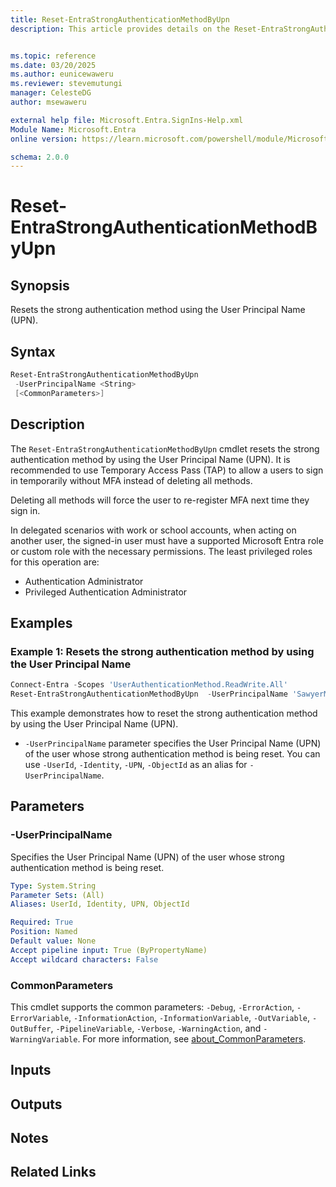 ```yaml
---
title: Reset-EntraStrongAuthenticationMethodByUpn
description: This article provides details on the Reset-EntraStrongAuthenticationMethodByUpn command.


ms.topic: reference
ms.date: 03/20/2025
ms.author: eunicewaweru
ms.reviewer: stevemutungi
manager: CelesteDG
author: msewaweru

external help file: Microsoft.Entra.SignIns-Help.xml
Module Name: Microsoft.Entra
online version: https://learn.microsoft.com/powershell/module/Microsoft.Entra/Reset-EntraStrongAuthenticationMethodByUpn

schema: 2.0.0
---
```


# Reset-EntraStrongAuthenticationMethodByUpn

## Synopsis

Resets the strong authentication method using the User Principal Name (UPN).

## Syntax

```powershell
Reset-EntraStrongAuthenticationMethodByUpn
 -UserPrincipalName <String>
 [<CommonParameters>]
```

## Description

The `Reset-EntraStrongAuthenticationMethodByUpn` cmdlet resets the strong authentication method by using the User Principal Name (UPN). It is recommended to use Temporary Access Pass (TAP) to allow a users to sign in temporarily without MFA instead of deleting all methods.

Deleting all methods will force the user to re-register MFA next time they sign in.

In delegated scenarios with work or school accounts, when acting on another user, the signed-in user must have a supported Microsoft Entra role or custom role with the necessary permissions. The least privileged roles for this operation are:

- Authentication Administrator  
- Privileged Authentication Administrator

## Examples

### Example 1: Resets the strong authentication method by using the User Principal Name

```powershell
Connect-Entra -Scopes 'UserAuthenticationMethod.ReadWrite.All'
Reset-EntraStrongAuthenticationMethodByUpn  -UserPrincipalName 'SawyerM@contoso.com'
```

This example demonstrates how to reset the strong authentication method by using the User Principal Name (UPN).

- `-UserPrincipalName` parameter specifies the User Principal Name (UPN) of the user whose strong authentication method is being reset. You can use `-UserId`, `-Identity`, `-UPN`, `-ObjectId` as an alias for `-UserPrincipalName`.

## Parameters

### -UserPrincipalName

Specifies the User Principal Name (UPN) of the user whose strong authentication method is being reset.

```yaml
Type: System.String
Parameter Sets: (All)
Aliases: UserId, Identity, UPN, ObjectId

Required: True
Position: Named
Default value: None
Accept pipeline input: True (ByPropertyName)
Accept wildcard characters: False
```

### CommonParameters

This cmdlet supports the common parameters: `-Debug`, `-ErrorAction`, `-ErrorVariable`, `-InformationAction`, `-InformationVariable`, `-OutVariable`, `-OutBuffer`, `-PipelineVariable`, `-Verbose`, `-WarningAction`, and `-WarningVariable`. For more information, see [about_CommonParameters](https://go.microsoft.com/fwlink/?LinkID=113216).

## Inputs

## Outputs

## Notes

## Related Links
